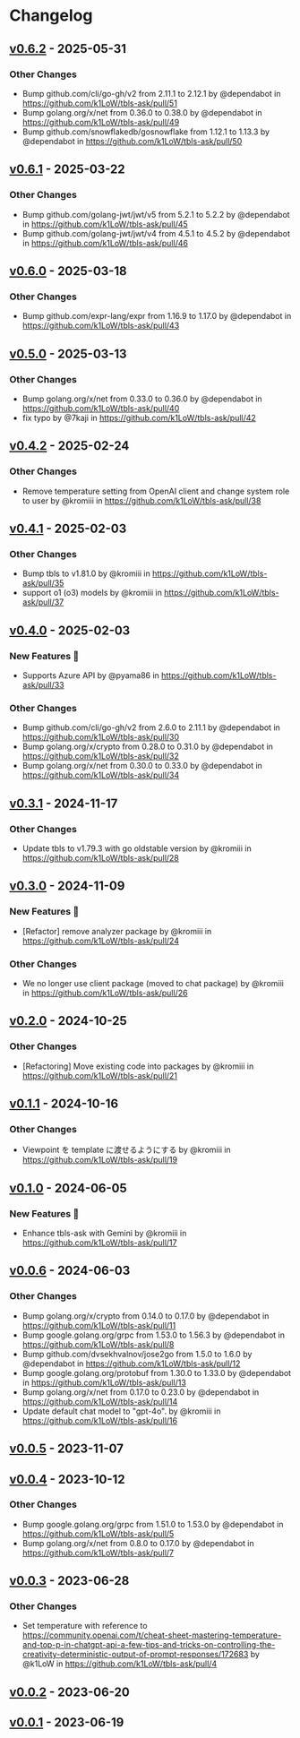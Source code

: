 # Changelog

## [v0.6.2](https://github.com/k1LoW/tbls-ask/compare/v0.6.1...v0.6.2) - 2025-05-31
### Other Changes
- Bump github.com/cli/go-gh/v2 from 2.11.1 to 2.12.1 by @dependabot in https://github.com/k1LoW/tbls-ask/pull/51
- Bump golang.org/x/net from 0.36.0 to 0.38.0 by @dependabot in https://github.com/k1LoW/tbls-ask/pull/49
- Bump github.com/snowflakedb/gosnowflake from 1.12.1 to 1.13.3 by @dependabot in https://github.com/k1LoW/tbls-ask/pull/50

## [v0.6.1](https://github.com/k1LoW/tbls-ask/compare/v0.6.0...v0.6.1) - 2025-03-22
### Other Changes
- Bump github.com/golang-jwt/jwt/v5 from 5.2.1 to 5.2.2 by @dependabot in https://github.com/k1LoW/tbls-ask/pull/45
- Bump github.com/golang-jwt/jwt/v4 from 4.5.1 to 4.5.2 by @dependabot in https://github.com/k1LoW/tbls-ask/pull/46

## [v0.6.0](https://github.com/k1LoW/tbls-ask/compare/v0.5.0...v0.6.0) - 2025-03-18
### Other Changes
- Bump github.com/expr-lang/expr from 1.16.9 to 1.17.0 by @dependabot in https://github.com/k1LoW/tbls-ask/pull/43

## [v0.5.0](https://github.com/k1LoW/tbls-ask/compare/v0.4.2...v0.5.0) - 2025-03-13
### Other Changes
- Bump golang.org/x/net from 0.33.0 to 0.36.0 by @dependabot in https://github.com/k1LoW/tbls-ask/pull/40
- fix typo by @7kaji in https://github.com/k1LoW/tbls-ask/pull/42

## [v0.4.2](https://github.com/k1LoW/tbls-ask/compare/v0.4.1...v0.4.2) - 2025-02-24
### Other Changes
- Remove temperature setting from OpenAI client and change system role to user by @kromiii in https://github.com/k1LoW/tbls-ask/pull/38

## [v0.4.1](https://github.com/k1LoW/tbls-ask/compare/v0.4.0...v0.4.1) - 2025-02-03
### Other Changes
- Bump tbls to v1.81.0 by @kromiii in https://github.com/k1LoW/tbls-ask/pull/35
- support o1 (o3) models by @kromiii in https://github.com/k1LoW/tbls-ask/pull/37

## [v0.4.0](https://github.com/k1LoW/tbls-ask/compare/v0.3.1...v0.4.0) - 2025-02-03
### New Features 🎉
- Supports Azure API by @pyama86 in https://github.com/k1LoW/tbls-ask/pull/33
### Other Changes
- Bump github.com/cli/go-gh/v2 from 2.6.0 to 2.11.1 by @dependabot in https://github.com/k1LoW/tbls-ask/pull/30
- Bump golang.org/x/crypto from 0.28.0 to 0.31.0 by @dependabot in https://github.com/k1LoW/tbls-ask/pull/32
- Bump golang.org/x/net from 0.30.0 to 0.33.0 by @dependabot in https://github.com/k1LoW/tbls-ask/pull/34

## [v0.3.1](https://github.com/k1LoW/tbls-ask/compare/v0.3.0...v0.3.1) - 2024-11-17
### Other Changes
- Update tbls to v1.79.3 with go oldstable version by @kromiii in https://github.com/k1LoW/tbls-ask/pull/28

## [v0.3.0](https://github.com/k1LoW/tbls-ask/compare/v0.2.0...v0.3.0) - 2024-11-09
### New Features 🎉
- [Refactor] remove analyzer package by @kromiii in https://github.com/k1LoW/tbls-ask/pull/24
### Other Changes
- We no longer use client package (moved to chat package) by @kromiii in https://github.com/k1LoW/tbls-ask/pull/26

## [v0.2.0](https://github.com/k1LoW/tbls-ask/compare/v0.1.1...v0.2.0) - 2024-10-25
### Other Changes
- [Refactoring] Move existing code into packages by @kromiii in https://github.com/k1LoW/tbls-ask/pull/21

## [v0.1.1](https://github.com/k1LoW/tbls-ask/compare/v0.1.0...v0.1.1) - 2024-10-16
### Other Changes
- Viewpoint を template に渡せるようにする by @kromiii in https://github.com/k1LoW/tbls-ask/pull/19

## [v0.1.0](https://github.com/k1LoW/tbls-ask/compare/v0.0.6...v0.1.0) - 2024-06-05
### New Features 🎉
- Enhance tbls-ask with Gemini  by @kromiii in https://github.com/k1LoW/tbls-ask/pull/17

## [v0.0.6](https://github.com/k1LoW/tbls-ask/compare/v0.0.5...v0.0.6) - 2024-06-03
### Other Changes
- Bump golang.org/x/crypto from 0.14.0 to 0.17.0 by @dependabot in https://github.com/k1LoW/tbls-ask/pull/11
- Bump google.golang.org/grpc from 1.53.0 to 1.56.3 by @dependabot in https://github.com/k1LoW/tbls-ask/pull/8
- Bump github.com/dvsekhvalnov/jose2go from 1.5.0 to 1.6.0 by @dependabot in https://github.com/k1LoW/tbls-ask/pull/12
- Bump google.golang.org/protobuf from 1.30.0 to 1.33.0 by @dependabot in https://github.com/k1LoW/tbls-ask/pull/13
- Bump golang.org/x/net from 0.17.0 to 0.23.0 by @dependabot in https://github.com/k1LoW/tbls-ask/pull/14
- Update default chat model to "gpt-4o". by @kromiii in https://github.com/k1LoW/tbls-ask/pull/16

## [v0.0.5](https://github.com/k1LoW/tbls-ask/compare/v0.0.4...v0.0.5) - 2023-11-07

## [v0.0.4](https://github.com/k1LoW/tbls-ask/compare/v0.0.3...v0.0.4) - 2023-10-12
### Other Changes
- Bump google.golang.org/grpc from 1.51.0 to 1.53.0 by @dependabot in https://github.com/k1LoW/tbls-ask/pull/5
- Bump golang.org/x/net from 0.8.0 to 0.17.0 by @dependabot in https://github.com/k1LoW/tbls-ask/pull/7

## [v0.0.3](https://github.com/k1LoW/tbls-ask/compare/v0.0.2...v0.0.3) - 2023-06-28
### Other Changes
- Set temperature with reference to https://community.openai.com/t/cheat-sheet-mastering-temperature-and-top-p-in-chatgpt-api-a-few-tips-and-tricks-on-controlling-the-creativity-deterministic-output-of-prompt-responses/172683 by @k1LoW in https://github.com/k1LoW/tbls-ask/pull/4

## [v0.0.2](https://github.com/k1LoW/tbls-ask/compare/v0.0.1...v0.0.2) - 2023-06-20

## [v0.0.1](https://github.com/k1LoW/tbls-ask/commits/v0.0.1) - 2023-06-19
